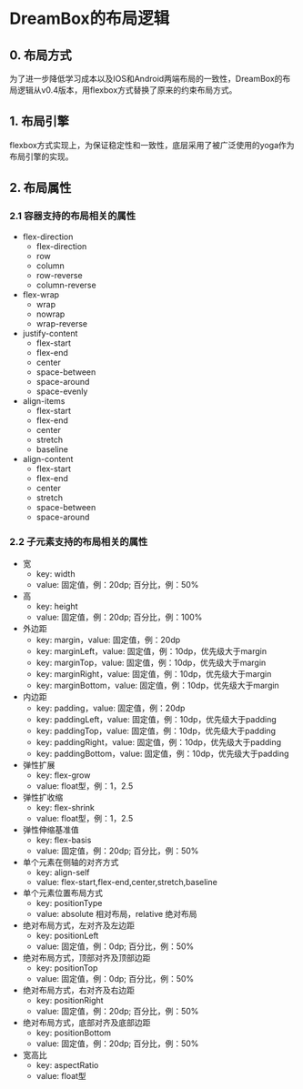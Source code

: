 # DreamBox的布局逻辑

## 0. 布局方式

为了进一步降低学习成本以及IOS和Android两端布局的一致性，DreamBox的布局逻辑从v0.4版本，用flexbox方式替换了原来的约束布局方式。

## 1. 布局引擎

flexbox方式实现上，为保证稳定性和一致性，底层采用了被广泛使用的yoga作为布局引擎的实现。

## 2. 布局属性

### 2.1 容器支持的布局相关的属性

- flex-direction
    - flex-direction
    - row
    - column
    - row-reverse
    - column-reverse
- flex-wrap
    - wrap
    - nowrap
    - wrap-reverse
- justify-content
    - flex-start
    - flex-end
    - center
    - space-between
    - space-around
    - space-evenly
- align-items
    - flex-start
    - flex-end
    - center
    - stretch
    - baseline
- align-content
    - flex-start
    - flex-end
    - center
    - stretch
    - space-between
    - space-around

### 2.2 子元素支持的布局相关的属性

- 宽
    - key: width
    - value: 固定值，例：20dp; 百分比，例：50%
- 高
    - key: height
    - value: 固定值，例：20dp; 百分比，例：100%
- 外边距
    - key: margin，value: 固定值，例：20dp
    - key: marginLeft，value: 固定值，例：10dp，优先级大于margin
    - key: marginTop，value: 固定值，例：10dp，优先级大于margin
    - key: marginRight，value: 固定值，例：10dp，优先级大于margin
    - key: marginBottom，value: 固定值，例：10dp，优先级大于margin
- 内边距
    - key: padding，value: 固定值，例：20dp
    - key: paddingLeft，value: 固定值，例：10dp，优先级大于padding
    - key: paddingTop，value: 固定值，例：10dp，优先级大于padding
    - key: paddingRight，value: 固定值，例：10dp，优先级大于padding
    - key: paddingBottom，value: 固定值，例：10dp，优先级大于padding
- 弹性扩展
    - key: flex-grow
    - value: float型，例：1，2.5
- 弹性扩收缩
    - key: flex-shrink
    - value: float型，例：1，2.5
- 弹性伸缩基准值
    - key: flex-basis
    - value: 固定值，例：20dp; 百分比，例：50%
- 单个元素在侧轴的对齐方式
    - key: align-self
    - value: flex-start,flex-end,center,stretch,baseline
- 单个元素位置布局方式
    - key: positionType
    - value: absolute 相对布局，relative 绝对布局
- 绝对布局方式，左对齐及左边距
    - key: positionLeft
    - value: 固定值，例：0dp; 百分比，例：50%
- 绝对布局方式，顶部对齐及顶部边距
    - key: positionTop
    - value: 固定值，例：0dp; 百分比，例：50%
- 绝对布局方式，右对齐及右边距
    - key: positionRight
    - value: 固定值，例：20dp; 百分比，例：50%
- 绝对布局方式，底部对齐及底部边距
    - key: positionBottom
    - value: 固定值，例：20dp; 百分比，例：50%
- 宽高比
    - key: aspectRatio
    - value: float型
